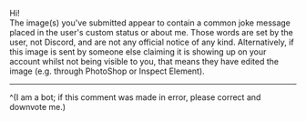 Hi!  
The image(s) you've submitted appear to contain a common joke message placed in the user's custom status or about me. Those words are set by the user, not Discord, and are not any official notice of any kind. Alternatively, if this image is sent by someone else claiming it is showing up on your account whilst not being visible to you, that means they have edited the image (e.g. through PhotoShop or Inspect Element).

- - -

^(I am a bot; if this comment was made in error, please correct and downvote me.)
